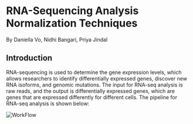 # RNA-Sequencing Analysis Normalization Techniques

By Daniella Vo, Nidhi Bangari, Priya Jindal

## Introduction

RNA-sequencing is used to determine the gene expression levels, which allows 
researchers to identify differentially expressed genes, discover new RNA isoforms,
and genomic mutations. The input for RNA-seq analysis is raw reads, and the output is differentially expressed genes, which are genes that are expressed differently for different cells. The pipeline for RNA-seq analysis is shown below:

![WorkFlow](https://github.com/nbangari/BENG183_Final_Projects_FALL2019/blob/master/Normalization/img/image6.png)

